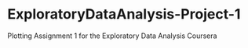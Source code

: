 # ExploratoryDataAnalysis-Project-1
Plotting Assignment 1 for the Exploratory Data Analysis Coursera 
